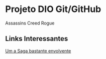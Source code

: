 # Projeto DIO Git/GitHub
Assassins Creed Rogue

## Links Interessantes
[Um a Saga bastante envolvente](https://assassinscreed.fandom.com/pt-br/wiki/Assassin%27s_Creed:_Rogue)
